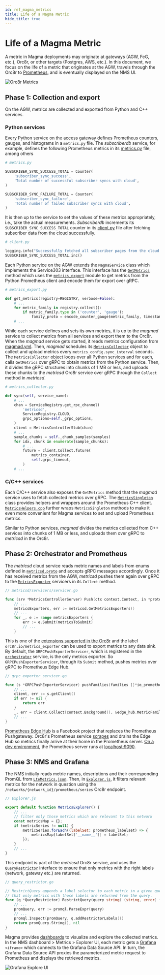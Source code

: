 ```yaml
---
id: ref_magma_metrics
title: Life of a Magma Metric
hide_title: true
---
```


# Life of a Magma Metric

A metric in Magma deployments may originate at gateways (AGW, FeG, etc.), Orc8r, or other targets (Postgres, AWS, etc.). In this document, we focus on the life of a metric that originates at the AGW, travels through the Orc8r to [Prometheus](https://prometheus.io/), and is eventually displayed on the NMS UI.

![Orc8r Metrics](assets/orc8r/orc8r_metrics.png)

## Phase 1: Collection and export

On the AGW, metrics are collected and exported from Python and C++ services.

### Python services

Every Python service on the access gateway defines Prometheus counters, gauges, and histograms in a `metrics.py` file. The _subscriberdb_ service, for example, defines the following Prometheus metrics in its [metrics.py](https://sourcegraph.com/github.com/magma/magma@v1.6.0/-/blob/lte/gateway/python/magma/subscriberdb/metrics.py) file, among others

```python
# metrics.py

SUBSCRIBER_SYNC_SUCCESS_TOTAL = Counter(
    'subscriber_sync_success',
    'Total number of successful subscriber syncs with cloud',
)

SUBSCRIBER_SYNC_FAILURE_TOTAL = Counter(
    'subscriber_sync_failure',
    'Total number of failed subscriber syncs with cloud',
)

```

It is then up to the service to set the values of these metrics appropriately, i.e., take the actual measurements. _Subscriberdb_ increments its `SUBSCRIBER_SYNC_SUCCESS_TOTAL` counter in its [client.py](https://sourcegraph.com/github.com/magma/magma@v1.6.0/-/blob/lte/gateway/python/magma/subscriberdb/client.py) file after fetching subscriber data from the cloud successfully.

```python
# client.py

logging.info("Successfully fetched all subscriber pages from the cloud!", )
SUBSCRIBER_SYNC_SUCCESS_TOTAL.inc()
```

Each Python service on the AGW extends the `MagmaService` class which implements the Service303 interface. This interface has the [`GetMetrics`](https://sourcegraph.com/github.com/magma/magma@v1.6.0/-/blob/orc8r/gateway/python/magma/common/service.py?L403:9) method which uses the [`metrics_export`](https://sourcegraph.com/github.com/magma/magma@v1.6.0/-/blob/orc8r/gateway/python/magma/common/metrics_export.py?L22:5) module to get metrics from the Python Prometheus client and encode them for export over gRPC.

```python
# metrics_export.py

def get_metrics(registry=REGISTRY, verbose=False):
    # ...
    for metric_family in registry.collect():
        if metric_family.type in ('counter', 'gauge'):
            family_proto = encode_counter_gauge(metric_family, timestamp_ms)
    # ...
```

While each service defines and sets its own metrics, it is up to the _magmad_ service to collect metrics from all services and export them to the Orc8r. When the _magmad_ service gets started, it reads metrics configuration from [magmad.yml](https://sourcegraph.com/github.com/magma/magma@v1.6.0/-/blob/feg/gateway/configs/magmad.yml). Then, _magmad_ schedules its [`MetricsCollector`](https://sourcegraph.com/github.com/magma/magma@v1.6.0/-/blob/orc8r/gateway/python/magma/magmad/metrics_collector.py) object to collect and upload metrics every `metrics_config.sync_interval` seconds. The `MetricsCollector` object loops over all Python services and for each, calls `GetMetrics` over gRPC to obtain metrics from the Python service. Then, it divides the gRPC structures into chunks of 1 MB or less, and uploads these chunks to the _metricsd_ Orc8r service over gRPC through the `Collect` method in _metricsd_.

```python
# metrics_collector.py

def sync(self, service_name):
    # ...
    chan = ServiceRegistry.get_rpc_channel(
        'metricsd',
        ServiceRegistry.CLOUD,
        grpc_options=self._grpc_options,
    )
    client = MetricsControllerStub(chan)
    # ...
    sample_chunks = self._chunk_samples(samples)
    for idx, chunk in enumerate(sample_chunks):
        # ...
        future = client.Collect.future(
            metrics_container,
            self.grpc_timeout,
        )
    # ...
```

### C/C++ services

Each C/C++ service also exposes the `GetMetrics` method that the _magmad_ service uses to fetch collected metrics over gRPC. The [`MetricsSingleton`](https://sourcegraph.com/github.com/magma/magma@v1.6.0/-/blob/orc8r/gateway/c/common/service303/MetricsSingleton.cpp) class provides helpers and wrappers around the Prometheus C++ client. [`MetricsHelpers.cpp`](https://sourcegraph.com/github.com/magma/magma@v1.6.0/-/blob/orc8r/gateway/c/common/service303/MetricsHelpers.cpp) further wraps `MetricsSingleton` methods to make it even more convenient for Magma services to set and upload Prometheus metrics.

Similar to Python services, _magmad_ divides the metrics collected from C++ services into chunks of 1 MB or less, and uploads them over gRPC to _metricsd_ in the Orc8r.

## Phase 2: Orchestrator and Prometheus

The _metricsd_ cloud service reads metric names and labels from enums defined in [`metricsd.proto`](https://sourcegraph.com/github.com/magma/magma@v1.6.0/-/blob/orc8r/protos/metricsd.proto) and accepts gRPC messages accordingly. Once it has received metrics from the AGW, _metricsd_ pushes them again over gRPC to the [`MetricsExporter`](https://sourcegraph.com/github.com/magma/magma@v1.6.0/-/blob/orc8r/cloud/go/services/metricsd/protos/exporter.proto) servicers in its `Collect` method.

```go
// metricsd/servicers/servicer.go

func (srv *MetricsControllerServer) Push(ctx context.Context, in *protos.PushedMetricsContainer) (*protos.Void, error) {
    // ...
    metricsExporters, err := metricsd.GetMetricsExporters()
    // ...
    for _, e := range metricsExporters {
        err := e.Submit(metricsToSubmit)
        // ...
    }
```

This is one of the [extensions supported in the Orc8r](orc8r/architecture_modularity) and the label `orc8r.io/metrics_exporter` can be used to export metrics to any data sink. By default, the `GRPCPushExporterServicer`, which is registered in the [`orchestrator`](https://sourcegraph.com/github.com/magma/magma@v1.6.0/-/blob/orc8r/cloud/go/services/orchestrator/orchestrator/main.go?L66) service, is the only metrics exporter. So `GRPCPushExporterServicer`, through its `Submit` method, pushes metrics over gRPC to Prometheus Edge Hub.

```go
// grpc_exporter_servicer.go

func (s *GRPCPushExporterServicer) pushFamilies(families []*io_prometheus_client.MetricFamily) error {
    // ...
    client, err := s.getClient()
    if err != nil {
        return err
    }
    _, err = client.Collect(context.Background(), &edge_hub.MetricFamilies{Families: families})
    // ...
}
```

[Prometheus Edge Hub](https://github.com/facebookincubator/prometheus-edge-hub) is a Facebook project that replaces the Prometheus Pushgateway. Orc8r's Prometheus service [scrapes](https://sourcegraph.com/github.com/magma/magma@v1.6.0/-/blob/orc8r/cloud/helm/orc8r/charts/metrics/templates/prometheus.deployment.yaml#L160-L168) and drains the Edge Hub so metrics finally arrive at their home in the Prometheus server. [On a dev environment](https://sourcegraph.com/github.com/magma/magma@v1.6.0/-/blob/orc8r/cloud/docker/docker-compose.metrics.yml?L14-24), the Prometheus server runs at [localhost:9090](https://localhost:9090).

## Phase 3: NMS and Grafana

The NMS initially reads metric names, descriptions and their corresponding PromQL from [`LteMetrics.json`](https://sourcegraph.com/github.com/magma/magma@v1.6.0/-/blob/nms/app/packages/magmalte/data/LteMetrics.json). Then, in [`Explorer.js`](https://sourcegraph.com/github.com/magma/magma@v1.6.0/-/blob/nms/app/packages/magmalte/app/views/metrics/Explorer.js), it filters relevant metrics for the network in question using the `/networks/{network_id}/prometheus/series` Orc8r endpoint.

```javascript
// Explorer.js

export default function MetricsExplorer() {
    // ...
    // filter only those metrics which are relevant to this network
    const metricsMap = {};
    if (metricSeries != null) {
        metricSeries.forEach((labelSet: prometheus_labelset) => {
            metricsMap[labelSet['__name__']] = labelSet;
        });
    }
    // ...
}
```

This endpoint is part of the _metricsd_ Orc8r service, and uses the [`QueryRestrictor`](https://sourcegraph.com/github.com/magma/magma@v1.6.0/-/blob/orc8r/cloud/go/services/metricsd/prometheus/restrictor/query_restrictor.go) interface to ensure that only metrics with the right labels (network, gateway etc.) are returned.

```go
// query_restrictor.go

// RestrictQuery appends a label selector to each metric in a given query so
// that only metrics with those labels are returned from the query.
func (q *QueryRestrictor) RestrictQuery(query string) (string, error) {
    // ...
    promQuery, err := promql.ParseExpr(query)
    // ...
    promql.Inspect(promQuery, q.addRestrictorLabels())
    return promQuery.String(), nil
}
```

Magma provides [dashboards](https://sourcegraph.com/github.com/magma/magma@v1.6.0/-/blob/nms/app/packages/magmalte/grafana) to visualize and explore the collected metrics. In the NMS dashboard > Metrics > Explorer UI, each metric gets a [Grafana](https://grafana.com) `<iframe>` which connects to the Grafana Data Source API. In turn, the Grafana Data Source API proxies the parameterized metric request to Prometheus and displays the retrieved metrics.

![Grafana Explore UI](assets/nms/grafana_query.png)
